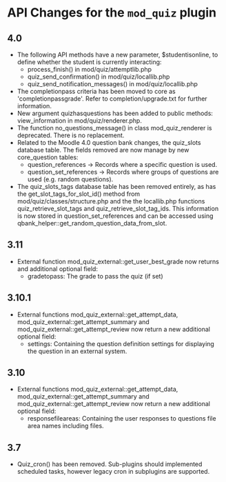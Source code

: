 # API Changes for the `mod_quiz` plugin

## 4.0

- The following API methods have a new parameter, $studentisonline, to define whether the student is currently interacting:
  - process_finish() in mod/quiz/attemptlib.php
  - quiz_send_confirmation() in mod/quiz/locallib.php
  - quiz_send_notification_messages() in mod/quiz/locallib.php
- The completionpass criteria has been moved to core as 'completionpassgrade'. Refer to completion/upgrade.txt for
  further information.
- New argument quizhasquestions has been added to public methods: view_information in mod/quiz/renderer.php.
- The function no_questions_message() in class mod_quiz_renderer is deprecated. There is no replacement.
- Related to the Moodle 4.0 question bank changes, the quiz_slots database table.
  The fields removed are now manage by new core_question tables:
  - question_references -> Records where a specific question is used.
  - question_set_references -> Records where groups of questions are used (e.g. random questions).
- The quiz_slots_tags database table has been removed entirely, as has the get_slot_tags_for_slot_id() method
  from mod/quiz/classes/structure.php and the the locallib.php functions quiz_retrieve_slot_tags and
  quiz_retrieve_slot_tag_ids. This information is now stored in question_set_references
  and can be accessed using qbank_helper::get_random_question_data_from_slot.

## 3.11

- External function mod_quiz_external::get_user_best_grade now returns and additional optional field:
  - gradetopass: The grade to pass the quiz (if set)

## 3.10.1

- External functions mod_quiz_external::get_attempt_data, mod_quiz_external::get_attempt_summary
  and mod_quiz_external::get_attempt_review now return a new additional optional field:
  - settings: Containing the question definition settings for displaying the question in an external system.

## 3.10

- External functions mod_quiz_external::get_attempt_data, mod_quiz_external::get_attempt_summary
  and mod_quiz_external::get_attempt_review now return a new additional optional field:
  - responsefileareas: Containing the user responses to questions file area names including files.

## 3.7

- Quiz_cron() has been removed. Sub-plugins should implemented scheduled tasks, however legacy cron in subplugins are
  supported.

